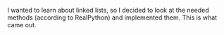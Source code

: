I wanted to learn about linked lists, so I decided to look at the needed methods (according to RealPython) and implemented them. This is what came out.
